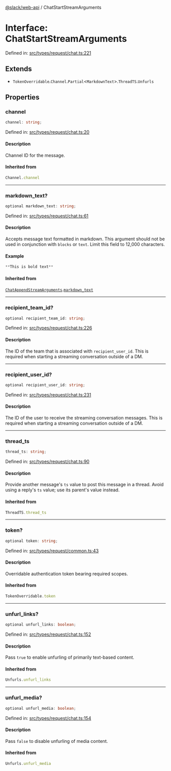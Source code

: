 [@slack/web-api](../index.md) / ChatStartStreamArguments

# Interface: ChatStartStreamArguments

Defined in: [src/types/request/chat.ts:221](https://github.com/slackapi/node-slack-sdk/blob/main/packages/web-api/src/types/request/chat.ts#L221)

## Extends

- `TokenOverridable`.`Channel`.`Partial`\<`MarkdownText`\>.`ThreadTS`.`Unfurls`

## Properties

### channel

```ts
channel: string;
```

Defined in: [src/types/request/chat.ts:20](https://github.com/slackapi/node-slack-sdk/blob/main/packages/web-api/src/types/request/chat.ts#L20)

#### Description

Channel ID for the message.

#### Inherited from

```ts
Channel.channel
```

***

### markdown\_text?

```ts
optional markdown_text: string;
```

Defined in: [src/types/request/chat.ts:61](https://github.com/slackapi/node-slack-sdk/blob/main/packages/web-api/src/types/request/chat.ts#L61)

#### Description

Accepts message text formatted in markdown. This argument should not be used in conjunction with `blocks` or `text`. Limit this field to 12,000 characters.

#### Example

```ts
**This is bold text**
```

#### Inherited from

[`ChatAppendStreamArguments`](ChatAppendStreamArguments.md).[`markdown_text`](ChatAppendStreamArguments.md#markdown_text)

***

### recipient\_team\_id?

```ts
optional recipient_team_id: string;
```

Defined in: [src/types/request/chat.ts:226](https://github.com/slackapi/node-slack-sdk/blob/main/packages/web-api/src/types/request/chat.ts#L226)

#### Description

The ID of the team that is associated with `recipient_user_id`.
This is required when starting a streaming conversation outside of a DM.

***

### recipient\_user\_id?

```ts
optional recipient_user_id: string;
```

Defined in: [src/types/request/chat.ts:231](https://github.com/slackapi/node-slack-sdk/blob/main/packages/web-api/src/types/request/chat.ts#L231)

#### Description

The ID of the user to receive the streaming conversation messages.
This is required when starting a streaming conversation outside of a DM.

***

### thread\_ts

```ts
thread_ts: string;
```

Defined in: [src/types/request/chat.ts:90](https://github.com/slackapi/node-slack-sdk/blob/main/packages/web-api/src/types/request/chat.ts#L90)

#### Description

Provide another message's `ts` value to post this message in a thread. Avoid using a reply's `ts`
value; use its parent's value instead.

#### Inherited from

```ts
ThreadTS.thread_ts
```

***

### token?

```ts
optional token: string;
```

Defined in: [src/types/request/common.ts:43](https://github.com/slackapi/node-slack-sdk/blob/main/packages/web-api/src/types/request/common.ts#L43)

#### Description

Overridable authentication token bearing required scopes.

#### Inherited from

```ts
TokenOverridable.token
```

***

### unfurl\_links?

```ts
optional unfurl_links: boolean;
```

Defined in: [src/types/request/chat.ts:152](https://github.com/slackapi/node-slack-sdk/blob/main/packages/web-api/src/types/request/chat.ts#L152)

#### Description

Pass `true` to enable unfurling of primarily text-based content.

#### Inherited from

```ts
Unfurls.unfurl_links
```

***

### unfurl\_media?

```ts
optional unfurl_media: boolean;
```

Defined in: [src/types/request/chat.ts:154](https://github.com/slackapi/node-slack-sdk/blob/main/packages/web-api/src/types/request/chat.ts#L154)

#### Description

Pass `false` to disable unfurling of media content.

#### Inherited from

```ts
Unfurls.unfurl_media
```
